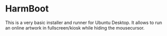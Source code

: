 # HarmBoot

This is a very basic installer and runner for Ubuntu Desktop. It allows to run an online artwork in fullscreen/kiosk while hiding the mousecursor.
